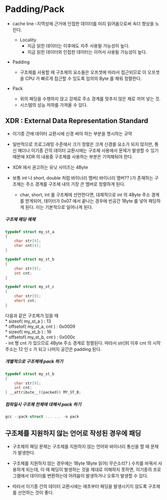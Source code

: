 # Padding/Pack

* cache line
	-지역성에 근거에 인접한 데이터를 미리 읽어옴으로써 속더 향상을 노린다.
	* Locality
		- 지금 읽힌 데이터는 이후에도 자주 사용될 가능성이 높다.
		- 지금 읽힌 데이터와 인접한 데이터는 이어서 사용될 가능성이 높다.

* Padding
	- 구조체를 사용할 때 구조체의 요소들은 오프셋에 따라서 접근되므로
	이 오프셋을 CPU 가 빠르게 접근할 수 있도록 임의의 Byte 를 채워 정렬한다.

* Pack
	- 위의 패딩을 수행하지 않고 강제로 주소 경계를 맞추지 않은 채로 끼어 넣는 것.
	- 시스템의 성능 저하를 가져올 수 있다.

## XDR : External Data Representation Standard
- 이기종 간에 데이터 교환시에 신경 써야 하는 부분을 명시하는 규약

- 일반적으로 프로그래밍 수준에서 크기 정렬은 크게 신경쓸 요소가 되지 않지만,
	통신 헤더나 이기종 간의 데이터 교환시에는 구조체 사용에서 
	문제가 발생할 수 있기 때문에 XDR 의 내용중 구조체를 사용하는 부분은 기억해둬야 한다.

- XDR 에서 권고하는 유닛 사이즈는 4Byte

- 보통 int 나 short, double 처럼 바이너리 멤버( 바이너리 멤버?? )가 존재하는 구조체는 
주소 경계를 구조체 내의 가장 큰 멤버로 정렬하게 된다.
	- char, short, int 를 구조체에 선언한다면, 대체적으로 int 의 4Byte 주소 경계를 받게되어,
	데이터가 0x07 에서 끝나는 경우에 빈공간 1Byte 를 넣어 패딩하게 된다. 이는 기본적으로 일어나게 된다.


##### 구조체 패딩 예제
```c++
typedef struct my_st_a 
{
	char str[9];
	char cnt[4];
}

typedef struct my_st_b
{
	char str[9];
	int cnt;
}

typedef struct my_st_c
{
	char str[9];
	short cnt;
}

```
다음과 같은 구조체가 있을 때   
	*        sizeof( my_st_a ) : 13   
	* offsetof( my_st_a, cnt ) : 0x0009   
	*        sizeof( my_st_b ) : 16   
	* offsetof( my_st_b, cnt ) : 0x000c   
		- int 형 cnt 가 있으므로 4Byte 주소 경계로 정렬된다. 
		따라서 str[9] 이후 cnt 의 시작 주소는 12 인 c 가 되고
		나머지 공간은 padding 된다.

##### 개별적으로 구조체에 pack 하기
```c++
typedef struct my_st_b
{
	char str[9];
	int cnt;
} __attribute__((packed)) MY_ST_B;
```

##### 컴파일시 구조체 전체에 대해서 pack 하기
```c++
gcc --pack-struct ... ... -o pack
```


## 구조체를 지원하지 않는 언어로 작성된 경우에 패딩
- 구조체의 패딩 문제는 구조체를 지원하지 않는 언어와 
바이너리 통신을 할 때 문제가 발생한다.

- 구조체를 지원하지 않는 경우에는 1Byte 1Byte 읽어( 무슨소리? ) 수치를 바꿔서 사용하게 되는데, 
	이 때 패딩이 발생하는 것을 제대로 이해하지 못하면,
	이기종의 프로그램에서 데이터를 변환하는데 어려움이 발생하거나 오류가 발생할 수 있다.

- 따라서 이기종 간의 데이터 교환시에는 애초부터 패딩을 발생시키지 않도록 구조체를 선언하는 것이 좋다.
